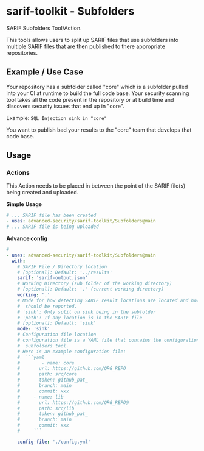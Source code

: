# sarif-toolkit - Subfolders

SARIF Subfolders Tool/Action.

This tools allows users to split up SARIF files that use subfolders into multiple SARIF files that are then published to there appropriate repositories.

## Example / Use Case

Your repository has a subfolder called "core" which is a subfolder pulled into your CI at runtime to build the full code base.
Your security scanning tool takes all the code present in the repository or at build time and discovers security issues that end up in "core".

Example: `SQL Injection sink in "core"`

You want to publish bad your results to the "core" team that develops that code base.

## Usage

### Actions

This Action needs to be placed in between the point of the SARIF file(s) being created and uploaded.


**Simple Usage**

```yaml
# ... SARIF file has been created
- uses: advanced-security/sarif-toolkit/Subfolders@main
# ... SARIF file is being uploaded
```

**Advance config**

```yaml
# 
- uses: advanced-security/sarif-toolkit/Subfolders@main
  with:
    # SARIF File / Directory location
    # [optional]: Default: '../results'
    sarif: 'sarif-output.json'
    # Working Directory (sub folder of the working directory)
    # [optional]: Default: '.' (current working directory)
    working: '.'
    # Mode for how detecting SARIF result locations are located and how they 
    #  should be reported.
    # 'sink': Only split on sink being in the subfolder
    # 'path': If any location is in the SARIF file
    # [optional]: Default: 'sink'
    mode: 'sink'
    # Configuration file location
    # configuration file is a YAML file that contains the configuration for the
    #  subfolders tool.
    # Here is an example configuration file:
    #  ```yaml
    #        - name: core
    #       url: https://github.com/ORG_REPO
    #       path: src/core
    #       token: github_pat_
    #       branch: main
    #       commit: xxx
    #     - name: lib
    #       url: https://github.com/ORG_REPO@
    #       path: src/lib
    #       token: github_pat_
    #       branch: main
    #       commit: xxx  
    #     ```

    config-file: './config.yml'
```
